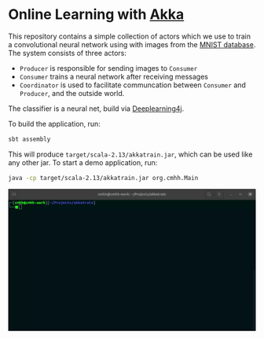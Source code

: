 # Online Learning with [Akka](https://akka.io/)

This repository contains a simple collection of actors which we use to train a convolutional neural network using with images from the [MNIST database](http://yann.lecun.com/exdb/mnist/).  The system consists of three actors:

* `Producer` is responsible for sending images to `Consumer`
* `Consumer` trains a neural network after receiving messages
* `Coordinator` is used to facilitate communcation between `Consumer` and `Producer`, and the outside world.

The classifier is a neural net, build via [Deeplearning4j](https://deeplearning4j.org/).

To build the application, run:

```bash
sbt assembly
```

This will produce `target/scala-2.13/akkatrain.jar`, which can be used like any other jar.  To start a demo application, run:

```bash
java -cp target/scala-2.13/akkatrain.jar org.cmhh.Main
```

![](img/akkatrain01.webp)